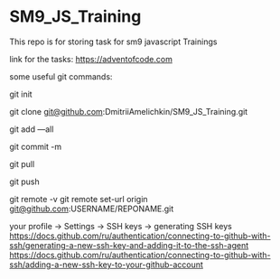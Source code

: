 # SM9_JS_Training
This repo is for storing task for sm9 javascript Trainings

link for the tasks:
https://adventofcode.com

some useful git commands:

git init

git clone git@github.com:DmitriiAmelichkin/SM9_JS_Training.git

git add —all

git commit -m

git pull

git push




git remote -v
git remote set-url origin git@github.com:USERNAME/REPONAME.git

your profile -> Settings -> SSH keys -> generating SSH keys 
https://docs.github.com/ru/authentication/connecting-to-github-with-ssh/generating-a-new-ssh-key-and-adding-it-to-the-ssh-agent
https://docs.github.com/ru/authentication/connecting-to-github-with-ssh/adding-a-new-ssh-key-to-your-github-account
